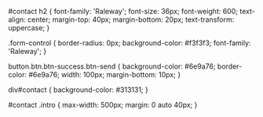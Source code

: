 #contact h2 {
  font-family: 'Raleway';
  font-size: 36px;
  font-weight: 600;
  text-align: center;
  margin-top: 40px;
  margin-bottom: 20px;
  text-transform: uppercase;
  }

.form-control {
  border-radius: 0px;
  background-color: #f3f3f3;
  font-family: 'Raleway';
}

button.btn.btn-success.btn-send {
  background-color: #6e9a76;
  border-color: #6e9a76;
  width: 100px;
  margin-bottom: 10px;
}

div#contact {
  background-color: #313131;
}

#contact .intro {
  max-width: 500px;
  margin: 0 auto 40px;
}
